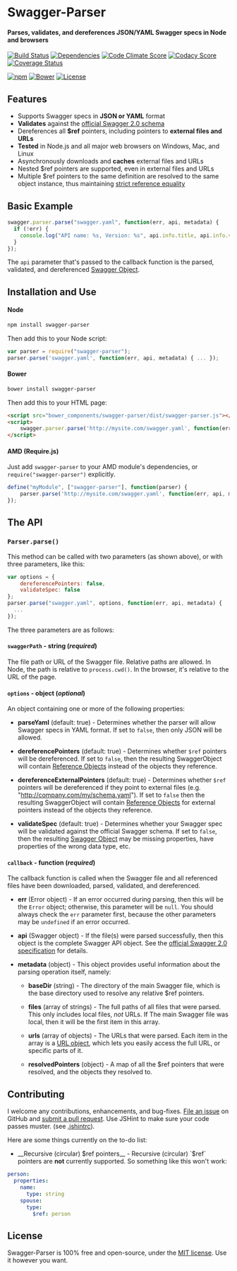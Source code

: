 Swagger-Parser
============================
#### Parses, validates, and dereferences JSON/YAML Swagger specs in Node and browsers

[![Build Status](https://img.shields.io/travis/BigstickCarpet/swagger-parser.svg)](https://travis-ci.org/BigstickCarpet/swagger-parser)
[![Dependencies](https://david-dm.org/bigstickcarpet/swagger-parser.svg)](https://david-dm.org/bigstickcarpet/swagger-parser)
[![Code Climate Score](https://codeclimate.com/github/BigstickCarpet/swagger-parser/badges/gpa.svg)](https://codeclimate.com/github/BigstickCarpet/swagger-parser)
[![Codacy Score](http://img.shields.io/codacy/6d686f916836433b9c013379fbe1052c.svg)](https://www.codacy.com/public/jamesmessinger/swagger-parser)
[![Coverage Status](https://img.shields.io/coveralls/BigstickCarpet/swagger-parser.svg)](https://coveralls.io/r/BigstickCarpet/swagger-parser)

[![npm](http://img.shields.io/npm/v/swagger-parser.svg)](https://www.npmjs.com/package/swagger-parser)
[![Bower](http://img.shields.io/bower/v/swagger-parser.svg)](#bower)
[![License](https://img.shields.io/npm/l/swagger-parser.svg)](LICENSE)

Features
--------------------------
* Supports Swagger specs in __JSON or YAML__ format
* __Validates__ against the [official Swagger 2.0 schema](http://github.com/reverb/swagger-spec/blob/master/versions/2.0.md)
* Dereferences all __$ref__ pointers, including pointers to __external files and URLs__
* __Tested__ in Node.js and all major web browsers on Windows, Mac, and Linux
* Asynchronously downloads and __caches__ external files and URLs
* Nested $ref pointers are supported, even in external files and URLs
* Multiple $ref pointers to the same definition are resolved to the same object instance, thus maintaining [strict reference equality](https://github.com/BigstickCarpet/swagger-parser/blob/e1867cd9b14666a726264ba45641f2e4761edf61/tests/specs/dereference-spec.js#L127)


Basic Example
--------------------------
````javascript
swagger.parser.parse("swagger.yaml", function(err, api, metadata) {
  if (!err) {
    console.log("API name: %s, Version: %s", api.info.title, api.info.version);
  }
});
````
The `api` parameter that's passed to the callback function is the parsed, validated, and dereferenced [Swagger Object](https://github.com/wordnik/swagger-spec/blob/master/versions/2.0.md#swagger-object-).


Installation and Use
--------------------------
#### Node
````bash
npm install swagger-parser
````

Then add this to your Node script:

````javascript
var parser = require("swagger-parser");
parser.parse('swagger.yaml', function(err, api, metadata) { ... });
````

#### Bower
````bash
bower install swagger-parser
````

Then add this to your HTML page:

````html
<script src="bower_components/swagger-parser/dist/swagger-parser.js"></script>
<script>
    swagger.parser.parse('http://mysite.com/swagger.yaml', function(err, api, metadata) { ... });
</script>
````

#### AMD (Require.js)
Just add `swagger-parser` to your AMD module's dependencies, or `require("swagger-parser")` explicitly.

````javascript
define("myModule", ["swagger-parser"], function(parser) {
    parser.parse('http://mysite.com/swagger.yaml', function(err, api, metadata) { ... });
});
````


The API
--------------------------
### `Parser.parse()`

This method can be called with two parameters (as shown above), or with three parameters, like this:

````javascript
var options = { 
    dereferencePointers: false, 
    validateSpec: false 
};
parser.parse("swagger.yaml", options, function(err, api, metadata) {
  ...
});
````
The three parameters are as follows:


#### `swaggerPath` - string (_required_)
The file path or URL of the Swagger file.  Relative paths are allowed.  In Node, the path is relative to `process.cwd()`.  In the browser, it's relative to the URL of the page.

#### `options` - object (_optional_)
An object containing one or more of the following properties:

* __parseYaml__ (default: true) - 
Determines whether the parser will allow Swagger specs in YAML format.  If set to `false`, then only JSON will be allowed. 

* __dereferencePointers__ (default: true) - 
Determines whether `$ref` pointers will be dereferenced.  If set to `false`, then the resulting SwaggerObject will contain [Reference Objects](https://github.com/wordnik/swagger-spec/blob/master/versions/2.0.md#reference-object-) instead of the objects they reference.

* __dereferenceExternalPointers__ (default: true) - 
Determines whether `$ref` pointers will be dereferenced if they point to external files (e.g. "http://company.com/my/schema.yaml").  If set to `false` then the resulting SwaggerObject will contain [Reference Objects](https://github.com/wordnik/swagger-spec/blob/master/versions/2.0.md#reference-object-) for external pointers instead of the objects they reference.

* __validateSpec__ (default: true) - 
Determines whether your Swagger spec will be validated against the official Swagger schema.  If set to `false`, then the resulting [Swagger Object](https://github.com/wordnik/swagger-spec/blob/master/versions/2.0.md#swagger-object-) may be missing properties, have properties of the wrong data type, etc.

#### `callback` - function (_required_)
The callback function is called when the Swagger file and all referenced files have been downloaded, parsed, validated, and dereferenced.  

* __err__ (Error object) -
If an error occurred during parsing, then this will be the `Error` object; otherwise, this parameter will be `null`. You should always check the `err` parameter first, because the other parameters may be `undefined` if an error occurred.

* __api__ (Swagger object) -
If the file(s) were parsed successfully, then this object is the complete Swagger API object.   See the [official Swagger 2.0 specification](https://github.com/swagger-api/swagger-spec/blob/master/versions/2.0.md#swagger-object-) for details.

* __metadata__ (object) -
This object provides useful information about the parsing operation itself, namely:

    * __baseDir__ (string) - The directory of the main Swagger file, which is the base directory used to resolve any relative $ref pointers.
    
    * __files__ (array of strings) - The full paths of all files that were parsed. This only includes local files, _not_ URLs.  If The main Swagger file was local, then it will be the first item in this array.
    
    * __urls__ (array of objects) - The URLs that were parsed.  Each item in the array is a [URL object](http://nodejs.org/api/url.html#url_url), which lets you easily access the full URL, or specific parts of it.
    
    * __resolvedPointers__ (object) - A map of all the $ref pointers that were resolved, and the objects they resolved to. 


Contributing
--------------------------
I welcome any contributions, enhancements, and bug-fixes.  [File an issue](https://github.com/BigstickCarpet/swagger-parser/issues) on GitHub and [submit a pull request](https://github.com/BigstickCarpet/swagger-parser/pulls).  Use JSHint to make sure your code passes muster.  (see [.jshintrc](.jshintrc)).

Here are some things currently on the to-do list:

* __Recursive (circular) $ref pointers__ - Recursive (circular) `$ref` pointers are __not__ currently supported.  So something like this won't work:

````yaml
person:
  properties:
    name:
      type: string
    spouse:
      type:
        $ref: person
````


License
--------------------------
Swagger-Parser is 100% free and open-source, under the [MIT license](LICENSE). Use it however you want. 
